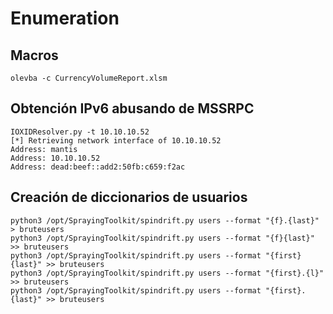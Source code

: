 # Enumeration

## Macros

```null
olevba -c CurrencyVolumeReport.xlsm
```

## Obtención IPv6 abusando de MSSRPC

```null
IOXIDResolver.py -t 10.10.10.52
[*] Retrieving network interface of 10.10.10.52
Address: mantis
Address: 10.10.10.52
Address: dead:beef::add2:50fb:c659:f2ac
```

## Creación de diccionarios de usuarios

```null
python3 /opt/SprayingToolkit/spindrift.py users --format "{f}.{last}" > bruteusers
python3 /opt/SprayingToolkit/spindrift.py users --format "{f}{last}" >> bruteusers
python3 /opt/SprayingToolkit/spindrift.py users --format "{first}{last}" >> bruteusers
python3 /opt/SprayingToolkit/spindrift.py users --format "{first}.{l}" >> bruteusers
python3 /opt/SprayingToolkit/spindrift.py users --format "{first}.{last}" >> bruteusers
```